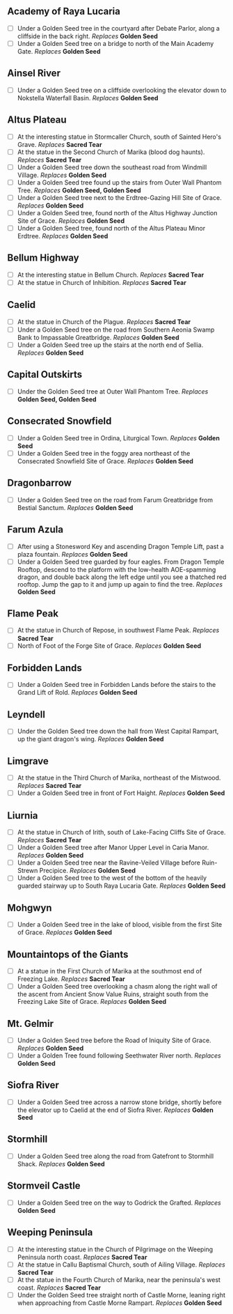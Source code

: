 ## Academy of Raya Lucaria
- [ ] Under a Golden Seed tree in the courtyard after Debate Parlor, along a cliffside in the back right. 
*Replaces* **Golden Seed**
- [ ] Under a Golden Seed tree on a bridge to north of the Main Academy Gate. 
*Replaces* **Golden Seed**

## Ainsel River
- [ ] Under a Golden Seed tree on a cliffside overlooking the elevator down to Nokstella Waterfall Basin. 
*Replaces* **Golden Seed**

## Altus Plateau
- [ ] At the interesting statue in Stormcaller Church, south of Sainted Hero's Grave. 
*Replaces* **Sacred Tear**
- [ ] At the statue in the Second Church of Marika (blood dog haunts). 
*Replaces* **Sacred Tear**
- [ ] Under a Golden Seed tree down the southeast road from Windmill Village. 
*Replaces* **Golden Seed**
- [ ] Under a Golden Seed tree found up the stairs from Outer Wall Phantom Tree. 
*Replaces* **Golden Seed, Golden Seed**
- [ ] Under a Golden Seed tree next to the Erdtree-Gazing Hill Site of Grace. 
*Replaces* **Golden Seed**
- [ ] Under a Golden Seed tree, found north of the Altus Highway Junction Site of Grace. 
*Replaces* **Golden Seed**
- [ ] Under a Golden Seed tree, found north of the Altus Plateau Minor Erdtree. 
*Replaces* **Golden Seed**

## Bellum Highway
- [ ] At the interesting statue in Bellum Church. 
*Replaces* **Sacred Tear**
- [ ] At the statue in Church of Inhibition. 
*Replaces* **Sacred Tear**

## Caelid
- [ ] At the statue in Church of the Plague. 
*Replaces* **Sacred Tear**
- [ ] Under a Golden Seed tree on the road from Southern Aeonia Swamp Bank to Impassable Greatbridge. 
*Replaces* **Golden Seed**
- [ ] Under a Golden Seed tree up the stairs at the north end of Sellia. 
*Replaces* **Golden Seed**

## Capital Outskirts
- [ ] Under the Golden Seed tree at Outer Wall Phantom Tree. 
*Replaces* **Golden Seed, Golden Seed**

## Consecrated Snowfield
- [ ] Under a Golden Seed tree in Ordina, Liturgical Town. 
*Replaces* **Golden Seed**
- [ ] Under a Golden Seed tree in the foggy area northeast of the Consecrated Snowfield Site of Grace. 
*Replaces* **Golden Seed**

## Dragonbarrow
- [ ] Under a Golden Seed tree on the road from Farum Greatbridge from Bestial Sanctum. 
*Replaces* **Golden Seed**

## Farum Azula
- [ ] After using a Stonesword Key and ascending Dragon Temple Lift, past a plaza fountain. 
*Replaces* **Golden Seed**
- [ ] Under a Golden Seed tree guarded by four eagles. From Dragon Temple Rooftop, descend to the platform with the low-health AOE-spamming dragon, and double back along the left edge until you see a thatched red rooftop. Jump the gap to it and jump up again to find the tree. 
*Replaces* **Golden Seed**

## Flame Peak
- [ ] At the statue in Church of Repose, in southwest Flame Peak. 
*Replaces* **Sacred Tear**
- [ ] North of Foot of the Forge Site of Grace. 
*Replaces* **Golden Seed**

## Forbidden Lands
- [ ] Under a Golden Seed tree in Forbidden Lands before the stairs to the Grand Lift of Rold. 
*Replaces* **Golden Seed**

## Leyndell
- [ ] Under the Golden Seed tree down the hall from West Capital Rampart, up the giant dragon's wing. 
*Replaces* **Golden Seed**

## Limgrave
- [ ] At the statue in the Third Church of Marika, northeast of the Mistwood. 
*Replaces* **Sacred Tear**
- [ ] Under a Golden Seed tree in front of Fort Haight. 
*Replaces* **Golden Seed**

## Liurnia
- [ ] At the statue in Church of Irith, south of Lake-Facing Cliffs Site of Grace. 
*Replaces* **Sacred Tear**
- [ ] Under a Golden Seed tree after Manor Upper Level in Caria Manor. 
*Replaces* **Golden Seed**
- [ ] Under a Golden Seed tree near the Ravine-Veiled Village before Ruin-Strewn Precipice. 
*Replaces* **Golden Seed**
- [ ] Under a Golden Seed tree to the west of the bottom of the heavily guarded stairway up to South Raya Lucaria Gate. 
*Replaces* **Golden Seed**

## Mohgwyn
- [ ] Under a Golden Seed tree in the lake of blood, visible from the first Site of Grace. 
*Replaces* **Golden Seed**

## Mountaintops of the Giants
- [ ] At a statue in the First Church of Marika at the southmost end of Freezing Lake. 
*Replaces* **Sacred Tear**
- [ ] Under a Golden Seed tree overlooking a chasm along the right wall of the ascent from Ancient Snow Value Ruins, straight south from the Freezing Lake Site of Grace. 
*Replaces* **Golden Seed**

## Mt. Gelmir
- [ ] Under a Golden Seed tree before the Road of Iniquity Site of Grace. 
*Replaces* **Golden Seed**
- [ ] Under a Golden Tree found following Seethwater River north. 
*Replaces* **Golden Seed**

## Siofra River
- [ ] Under a Golden Seed tree across a narrow stone bridge, shortly before the elevator up to Caelid at the end of Siofra River. 
*Replaces* **Golden Seed**

## Stormhill
- [ ] Under a Golden Seed tree along the road from Gatefront to Stormhill Shack. 
*Replaces* **Golden Seed**

## Stormveil Castle
- [ ] Under a Golden Seed tree on the way to Godrick the Grafted. 
*Replaces* **Golden Seed**

## Weeping Peninsula
- [ ] At the interesting statue in the Church of Pilgrimage on the Weeping Peninsula north coast. 
*Replaces* **Sacred Tear**
- [ ] At the statue in Callu Baptismal Church, south of Ailing Village. 
*Replaces* **Sacred Tear**
- [ ] At the statue in the Fourth Church of Marika, near the peninsula's west coast. 
*Replaces* **Sacred Tear**
- [ ] Under the Golden Seed tree straight north of Castle Morne, leaning right when approaching from Castle Morne Rampart. 
*Replaces* **Golden Seed**
